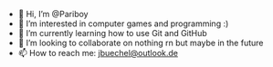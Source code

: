 - 👋 Hi, I’m @Pariboy
- 👀 I’m interested in computer games and programming :)
- 🌱 I’m currently learning how to use Git and GitHub
- 💞️ I’m looking to collaborate on nothing rn but maybe in the future
- 📫 How to reach me: jbuechel@outlook.de

<!---
Pariboy/Pariboy is a ✨ special ✨ repository because its `README.md` (this file) appears on your GitHub profile.
You can click the Preview link to take a look at your changes.
--->
